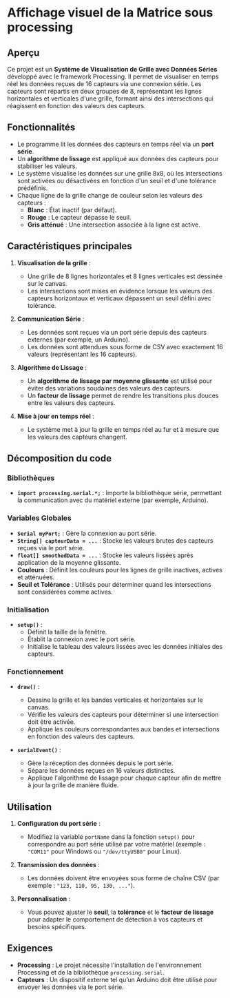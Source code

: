 # Affichage visuel de la Matrice sous processing

## Aperçu
Ce projet est un **Système de Visualisation de Grille avec Données Séries** développé avec le framework Processing. Il permet de visualiser en temps réel les données reçues de 16 capteurs via une connexion série. Les capteurs sont répartis en deux groupes de 8, représentant les lignes horizontales et verticales d'une grille, formant ainsi des intersections qui réagissent en fonction des valeurs des capteurs.

## Fonctionnalités
- Le programme lit les données des capteurs en temps réel via un **port série**.
- Un **algorithme de lissage** est appliqué aux données des capteurs pour stabiliser les valeurs.
- Le système visualise les données sur une grille 8x8, où les intersections sont activées ou désactivées en fonction d'un seuil et d'une tolérance prédéfinis.
- Chaque ligne de la grille change de couleur selon les valeurs des capteurs :
  - **Blanc** : État inactif (par défaut).
  - **Rouge** : Le capteur dépasse le seuil.
  - **Gris atténué** : Une intersection associée à la ligne est active.

## Caractéristiques principales
1. **Visualisation de la grille** :
   - Une grille de 8 lignes horizontales et 8 lignes verticales est dessinée sur le canvas.
   - Les intersections sont mises en évidence lorsque les valeurs des capteurs horizontaux et verticaux dépassent un seuil défini avec tolérance.

2. **Communication Série** :
   - Les données sont reçues via un port série depuis des capteurs externes (par exemple, un Arduino).
   - Les données sont attendues sous forme de CSV avec exactement 16 valeurs (représentant les 16 capteurs).

3. **Algorithme de Lissage** :
   - Un **algorithme de lissage par moyenne glissante** est utilisé pour éviter des variations soudaines des valeurs des capteurs.
   - Un **facteur de lissage** permet de rendre les transitions plus douces entre les valeurs des capteurs.

4. **Mise à jour en temps réel** :
   - Le système met à jour la grille en temps réel au fur et à mesure que les valeurs des capteurs changent.

## Décomposition du code

### Bibliothèques
- **`import processing.serial.*;`** : Importe la bibliothèque série, permettant la communication avec du matériel externe (par exemple, Arduino).

### Variables Globales
- **`Serial myPort;`** : Gère la connexion au port série.
- **`String[] capteurData = ...`** : Stocke les valeurs brutes des capteurs reçues via le port série.
- **`float[] smoothedData = ...`** : Stocke les valeurs lissées après application de la moyenne glissante.
- **Couleurs** : Définit les couleurs pour les lignes de grille inactives, actives et atténuées.
- **Seuil et Tolérance** : Utilisés pour déterminer quand les intersections sont considérées comme actives.

### Initialisation
- **`setup()`** : 
  - Définit la taille de la fenêtre.
  - Établit la connexion avec le port série.
  - Initialise le tableau des valeurs lissées avec les données initiales des capteurs.

### Fonctionnement
- **`draw()`** :
  - Dessine la grille et les bandes verticales et horizontales sur le canvas.
  - Vérifie les valeurs des capteurs pour déterminer si une intersection doit être activée.
  - Applique les couleurs correspondantes aux bandes et intersections en fonction des valeurs des capteurs.

- **`serialEvent()`** :
  - Gère la réception des données depuis le port série.
  - Sépare les données reçues en 16 valeurs distinctes.
  - Applique l'algorithme de lissage pour chaque capteur afin de mettre à jour la grille de manière fluide.

## Utilisation
1. **Configuration du port série** :
   - Modifiez la variable `portName` dans la fonction `setup()` pour correspondre au port série utilisé par votre matériel (exemple : `"COM11"` pour Windows ou `"/dev/ttyUSB0"` pour Linux).
   
2. **Transmission des données** :
   - Les données doivent être envoyées sous forme de chaîne CSV (par exemple : `"123, 110, 95, 130, ..."`).
   
3. **Personnalisation** :
   - Vous pouvez ajuster le **seuil**, la **tolérance** et le **facteur de lissage** pour adapter le comportement de détection à vos capteurs et besoins spécifiques.

## Exigences
- **Processing** : Le projet nécessite l'installation de l'environnement Processing et de la bibliothèque `processing.serial`.
- **Capteurs** : Un dispositif externe tel qu’un Arduino doit être utilisé pour envoyer les données via le port série.
